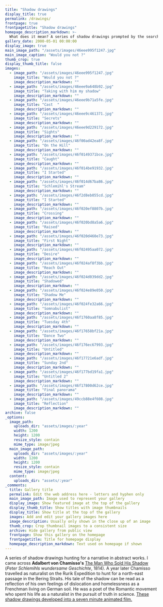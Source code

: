 ```yaml
---
title: "Shadow drawings"
display_title: true
permalink: /drawings/
frontpage: true
frontpagetitle: "Shadow drawings"
homepage_description_markdown: >-
  What does it mean? A series of shadow drawings prompted by the search for narrative in abstract works. 
gallery_date: 2000-05-01 00:00:00
display_image: true
main_image_path: "/assets/images/46eee995f1247.jpg"
main_image_caption: "Would you not ?"
thumb_crop: true
display_thumb_title: false
images:
  - image_path: "/assets/images/46eee995f1247.jpg"
    image_title: "Would you not ?"
    image_description_markdown: ""
  - image_path: "/assets/images/46eee9a648b92.jpg"
    image_title: "Taking with him my shadow"
    image_description_markdown: ""
  - image_path: "/assets/images/46eee9b71a5fe.jpg"
    image_title: "Cast  "
    image_description_markdown: ""
  - image_path: "/assets/images/46eee9c461371.jpg"
    image_title: "Secrets"
    image_description_markdown: ""
  - image_path: "/assets/images/46eee9d229172.jpg"
    image_title: "Sights"
    image_description_markdown: ""
  - image_path: "/assets/images/46f00ad42ea8f.jpg"
    image_title: "On the Hill"
    image_description_markdown: ""
  - image_path: "/assets/images/46f0149371bce.jpg"
    image_title: "Caught"
    image_description_markdown: ""
  - image_path: "/assets/images/46f014be91932.jpg"
    image_title: "I Started"
    image_description_markdown: ""
  - image_path: "/assets/images/46f014d67ba86.jpg"
    image_title: "Schlemihl's Stream"
    image_description_markdown: ""
  - image_path: "/assets/images/46f2d8eb055cd.jpg"
    image_title: "I Started"
    image_description_markdown: ""
  - image_path: "/assets/images/46f020ef8807b.jpg"
    image_title: "Crossing"
    image_description_markdown: ""
  - image_path: "/assets/images/46f020bd8a5a6.jpg"
    image_title: "Raised"
    image_description_markdown: ""
  - image_path: "/assets/images/46f020d460e73.jpg"
    image_title: "First Night"
    image_description_markdown: ""
  - image_path: "/assets/images/46f02495aa072.jpg"
    image_title: "Desire"
    image_description_markdown: ""
  - image_path: "/assets/images/46f024af8f3bb.jpg"
    image_title: "Reach Out"
    image_description_markdown: ""
  - image_path: "/assets/images/46f024d039dd2.jpg"
    image_title: "Shadowed"
    image_description_markdown: ""
  - image_path: "/assets/images/46f024e89e050.jpg"
    image_title: "Shadow Me"
    image_description_markdown: ""
  - image_path: "/assets/images/46f024fe32a66.jpg"
    image_title: "Somnabulist"
    image_description_markdown: ""
  - image_path: "/assets/images/46f1760aa8f85.jpg"
    image_title: "Tuesday 4th"
    image_description_markdown: ""
  - image_path: "/assets/images/46f17658bf21a.jpg"
    image_title: "Dance Two"
    image_description_markdown: ""
  - image_path: "/assets/images/46f176ec67993.jpg"
    image_title: "Untitled"
    image_description_markdown: ""
  - image_path: "/assets/images/46f17721e6adf.jpg"
    image_title: "Sunday 2nd"
    image_description_markdown: ""
  - image_path: "/assets/images/46f177bd19fa1.jpg"
    image_title: "Untitled 2"
    image_description_markdown: ""
  - image_path: "/assets/images/46f17800d62ce.jpg"
    image_title: "Final panorama"
    image_description_markdown: ""
  - image_path: "/assets/images/49ccb88e4f608.jpg"
    image_title: "Reflection"
    image_description_markdown: ""
archive: false
_options:
  image_path:
    uploads_dir: "assets/images/:year"
    width: 1200
    height: 1200
    resize_style: contain
    mime_type: image/jpeg
  main_image_path:
    uploads_dir: "assets/images/:year"
    width: 1200
    height: 1200
    resize_style: contain
    mime_type: image/jpeg
  content:
    uploads_dir: "assets/:year"
_comments:
  title: Gallery title
  permalink: Edit the web address here - letters and hyphen only
  main_image_path: Image used to represent your gallery
  display_image: Show featured image at the top of the gallery
  display_thumb_title: Show titles with image thumbnails
  display_title: Show title at the top of the gallery
  images: Add and edit your gallery images here
  image_description: Usually only shown in the close up of an image
  thumb_crop: Crop thumbnail images to a consistent size
  archive: Hide gallery from public view
  frontpage: Show this gallery on the homepage
  frontpagetitle: Title for homepage display
  homepage_description_markdown: Text used on homepage if shown
---
```

A series of shadow drawings hunting for a narrative in abstract works. I came across <strong>Adalbert von Chamisso's</strong> <a href="https://www.gutenberg.org/etext/5339" title="Read the text on Project Gutenberg">The Man Who Sold His Shadow</a> (<em>Peter Schlemihls wundersame Geschichte</em>, 1814). A year later Chamisso travelled as naturalist on the Rurik Expedition to hunt for a north-east passage in the Bering Straits. His tale of the shadow can be read as a reflection of his own feelings of dislocation and homelessness as a Frenchman living on German soil. He was a poet of the Romantic movement who spent his life as a naturalist in the pursuit of truth in science. <a href="/shadow-me/">These shadow drawings developed into a seven minute animated film.</a>